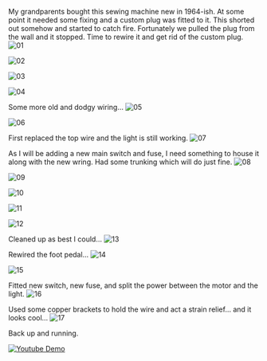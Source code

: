 My grandparents bought this sewing machine new in 1964-ish. At some point it needed some fixing and a custom plug was fitted to it. This shorted out somehow and started to catch fire. Fortunately we pulled the plug from the wall and it stopped. Time to rewire it and get rid of the custom plug.
![01](https://github.com/Nicks182/DIY/assets/13113785/5878d609-9f4f-442a-8428-cf0802746a22)

![02](https://github.com/Nicks182/DIY/assets/13113785/db6f0c8b-d6a8-48fc-8511-e9ec81836307)

![03](https://github.com/Nicks182/DIY/assets/13113785/245c9a23-ca51-4f46-a2f8-4e457d1b9eb4)

![04](https://github.com/Nicks182/DIY/assets/13113785/294b6405-a523-4084-a27f-9cd696049f7e)

Some more old and dodgy wiring…
![05](https://github.com/Nicks182/DIY/assets/13113785/57116305-8ece-4326-a29a-aba9d154a514)

![06](https://github.com/Nicks182/DIY/assets/13113785/bb42c1b8-2f4e-4441-9c94-5b9046fd163e)

First replaced the top wire and the light is still working.
![07](https://github.com/Nicks182/DIY/assets/13113785/23829819-7d39-4f48-b252-a8c671622167)

As I will be adding a new main switch and fuse, I need something to house it along with the new wring. Had some trunking which will do just fine.
![08](https://github.com/Nicks182/DIY/assets/13113785/db41da55-12a0-4529-ac72-2eca0842a4ee)

![09](https://github.com/Nicks182/DIY/assets/13113785/b7d5c496-d24a-49e0-9d54-fcf61a781d5b)

![10](https://github.com/Nicks182/DIY/assets/13113785/53feb01c-2157-49a8-b424-e174bcab03b7)

![11](https://github.com/Nicks182/DIY/assets/13113785/62cc0a9f-26c7-4184-9557-1df817f42262)

![12](https://github.com/Nicks182/DIY/assets/13113785/0d7ae42d-2e9d-4a33-b856-d8404bed5e66)

Cleaned up as best I could…
![13](https://github.com/Nicks182/DIY/assets/13113785/2eacc1a9-a751-4b20-849f-bdc0e2fa8bbb)


Rewired the foot pedal…
![14](https://github.com/Nicks182/DIY/assets/13113785/6ab8bf0a-97be-4882-8a7c-48ec4a269056)

![15](https://github.com/Nicks182/DIY/assets/13113785/b6fda27a-7446-4466-9a5e-ce9c8a2cdc62)

Fitted new switch, new fuse, and split the power between the motor and the light.
![16](https://github.com/Nicks182/DIY/assets/13113785/8e3886c4-5439-462f-a296-60ecc3809976)


Used some copper brackets to hold the wire and act a strain relief… and it looks cool…
![17](https://github.com/Nicks182/DIY/assets/13113785/f453c3d6-b24d-42ca-8eb4-c4af7e48a181)

Back up and running.

[![Youtube Demo](https://img.youtube.com/vi/U6vbh1itNW4/hqdefault.jpg)](https://www.youtube.com/watch?v=U6vbh1itNW4)

